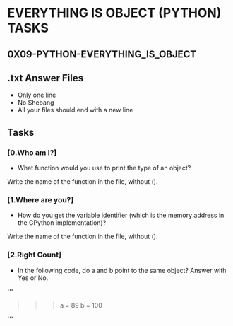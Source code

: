 # EVERYTHING IS OBJECT (PYTHON) TASKS

## 0X09-PYTHON-EVERYTHING_IS_OBJECT

## .txt Answer Files

* Only one line
* No Shebang
* All your files should end with a new line

## Tasks

### [0.Who am I?]

* What function would you use to print the type of an object?

Write the name of the function in the file, without ().

### [1.Where are  you?]

* How do you get the variable identifier (which is the memory address in the CPython implementation)?

Write the name of the function in the file, without ().

### [2.Right Count]

* In the following code, do a and b point to the same object? Answer with Yes or No.

'''
>>> a = 89
>>> b = 100

'''
